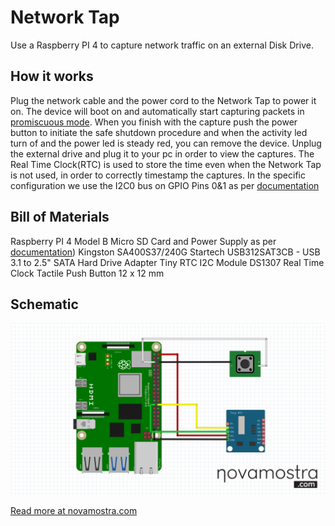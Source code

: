 # Network Tap
Use a Raspberry PI 4 to capture network traffic on an external Disk Drive.

## How it works
Plug the network cable and the power cord to the Network Tap to power it on. The device will boot on and automatically start capturing packets in [promiscuous mode](https://en.wikipedia.org/wiki/Promiscuous_mode). When you finish with the capture push the power button to initiate the safe shutdown procedure and when the activity led turn of and the power led is steady red, you can remove the device. Unplug the external drive and plug it to your pc in order to view the captures.
The Real Time Clock(RTC) is used to store the time even when the Network Tap is not used, in order to correctly timestamp the captures. In the specific configuration we use the I2C0 bus on GPIO Pins 0&1 as per [documentation](https://github.com/raspberrypi/firmware/blob/master/boot/overlays/README)

## Bill of Materials
Raspberry PI 4 Model B
Micro SD Card and Power Supply as per [documentation](https://www.raspberrypi.com/documentation/computers/getting-started.html))
Kingston SA400S37/240G
Startech USB312SAT3CB - USB 3.1 to 2.5" SATA Hard Drive Adapter
Tiny RTC I2C Module DS1307 Real Time Clock
Tactile Push Button 12 x 12 mm
## Schematic
<p align="center">
  <img src="/schematic/networkTap.png">
</p>

<a href="https://novamostra.com/2023/11/12/plug-and-play-raspberry-pi-4-network-tap/">Read more at novamostra.com</a>
